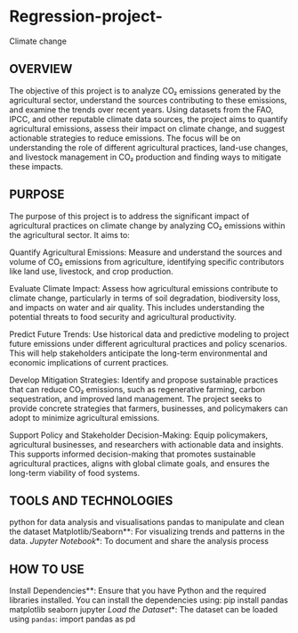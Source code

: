 # Regression-project-
Climate change 

## OVERVIEW
The objective of this project is to analyze CO₂ emissions generated by the agricultural sector, understand the sources contributing to these emissions, and examine the trends over recent years. Using datasets from the FAO, IPCC, and other reputable climate data sources, the project aims to quantify agricultural emissions, assess their impact on climate change, and suggest actionable strategies to reduce emissions. The focus will be on understanding the role of different agricultural practices, land-use changes, and livestock management in CO₂ production and finding ways to mitigate these impacts.
## PURPOSE 
The purpose of this project is to address the significant impact of agricultural practices on climate change by analyzing CO₂ emissions within the agricultural sector. It aims to:

Quantify Agricultural Emissions: Measure and understand the sources and volume of CO₂ emissions from agriculture, identifying specific contributors like land use, livestock, and crop production.

Evaluate Climate Impact: Assess how agricultural emissions contribute to climate change, particularly in terms of soil degradation, biodiversity loss, and impacts on water and air quality. This includes understanding the potential threats to food security and agricultural productivity.

Predict Future Trends: Use historical data and predictive modeling to project future emissions under different agricultural practices and policy scenarios. This will help stakeholders anticipate the long-term environmental and economic implications of current practices.

Develop Mitigation Strategies: Identify and propose sustainable practices that can reduce CO₂ emissions, such as regenerative farming, carbon sequestration, and improved land management. The project seeks to provide concrete strategies that farmers, businesses, and policymakers can adopt to minimize agricultural emissions.

Support Policy and Stakeholder Decision-Making: Equip policymakers, agricultural businesses, and researchers with actionable data and insights. This supports informed decision-making that promotes sustainable agricultural practices, aligns with global climate goals, and ensures the long-term viability of food systems.
## TOOLS AND TECHNOLOGIES
python for data analysis and visualisations
pandas to manipulate and clean the dataset 
Matplotlib/Seaborn**: For visualizing trends and patterns in the data.
*Jupyter Notebook**: To document and share the analysis process
## HOW TO USE
Install Dependencies**: Ensure that you have Python and the required libraries installed. You can install the dependencies using:
pip install pandas matplotlib seaborn jupyter
*Load the Dataset**: The dataset can be loaded using `pandas`:
import pandas as pd







